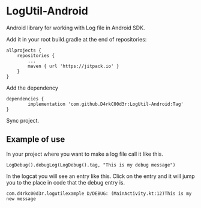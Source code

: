 # LogUtil-Android
Android library for working with Log file in Android SDK.


Add it in your root build.gradle at the end of repositories:

  	allprojects {
		repositories {
			...
			maven { url 'https://jitpack.io' }
		}
	}


Add the dependency

	dependencies {
	        implementation 'com.github.D4rkC00d3r:LogUtil-Android:Tag'
	}
  
Sync project.


## Example of use

In your project where you want to make a log file call it like this.

	LogDebug().debugLog(LogDebug().tag, "This is my debug message")


In the logcat you will see an entry like this. Click on the entry and it will jump you to the place in code that the debug entry is.


	com.d4rkc00d3r.logutilexample D/DEBUG: (MainActivity.kt:12)This is my new message
